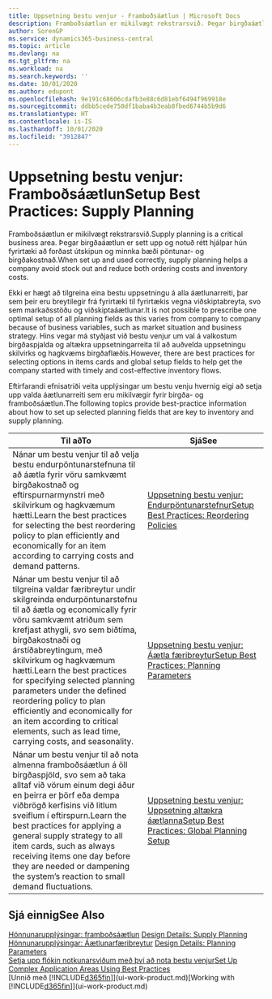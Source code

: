 ```yaml
---
title: Uppsetning bestu venjur - Framboðsáætlun | Microsoft Docs
description: Framboðsáætlun er mikilvægt rekstrarsvið. Þegar birgðaáætlun er sett upp og notuð rétt hjálpar hún fyrirtæki að forðast útskipun og minnka bæði pöntunar- og birgðakostnað.
author: SorenGP
ms.service: dynamics365-business-central
ms.topic: article
ms.devlang: na
ms.tgt_pltfrm: na
ms.workload: na
ms.search.keywords: ''
ms.date: 10/01/2020
ms.author: edupont
ms.openlocfilehash: 9e191c68606cdafb3e88c6d81ebf6494f969918e
ms.sourcegitcommit: ddbb5cede750df1baba4b3eab8fbed6744b5b9d6
ms.translationtype: HT
ms.contentlocale: is-IS
ms.lasthandoff: 10/01/2020
ms.locfileid: "3912847"
---
```

# <a name="setup-best-practices-supply-planning"></a><span data-ttu-id="68390-104">Uppsetning bestu venjur: Framboðsáætlun</span><span class="sxs-lookup"><span data-stu-id="68390-104">Setup Best Practices: Supply Planning</span></span>
<span data-ttu-id="68390-105">Framboðsáætlun er mikilvægt rekstrarsvið.</span><span class="sxs-lookup"><span data-stu-id="68390-105">Supply planning is a critical business area.</span></span> <span data-ttu-id="68390-106">Þegar birgðaáætlun er sett upp og notuð rétt hjálpar hún fyrirtæki að forðast útskipun og minnka bæði pöntunar- og birgðakostnað.</span><span class="sxs-lookup"><span data-stu-id="68390-106">When set up and used correctly, supply planning helps a company avoid stock out and reduce both ordering costs and inventory costs.</span></span>  

 <span data-ttu-id="68390-107">Ekki er hægt að tilgreina eina bestu uppsetningu á alla áætlunarreiti, þar sem þeir eru breytilegir frá fyrirtæki til fyrirtækis vegna viðskiptabreyta, svo sem markaðsstöðu og viðskiptaáætlunar.</span><span class="sxs-lookup"><span data-stu-id="68390-107">It is not possible to prescribe one optimal setup of all planning fields as this varies from company to company because of business variables, such as market situation and business strategy.</span></span> <span data-ttu-id="68390-108">Hins vegar má styðjast við bestu venjur um val á valkostum birgðaspjalda og altækra uppsetningarreita til að auðvelda uppsetningu skilvirks og hagkvæms birgðaflæðis.</span><span class="sxs-lookup"><span data-stu-id="68390-108">However, there are best practices for selecting options in items cards and global setup fields to help get the company started with timely and cost-effective inventory flows.</span></span>  

 <span data-ttu-id="68390-109">Eftirfarandi efnisatriði veita upplýsingar um bestu venju hvernig eigi að setja upp valda áætlunarreiti sem eru mikilvægir fyrir birgða- og framboðsáætlun.</span><span class="sxs-lookup"><span data-stu-id="68390-109">The following topics provide best-practice information about how to set up selected planning fields that are key to inventory and supply planning.</span></span>  

|<span data-ttu-id="68390-110">**Til að**</span><span class="sxs-lookup"><span data-stu-id="68390-110">**To**</span></span>|<span data-ttu-id="68390-111">**Sjá**</span><span class="sxs-lookup"><span data-stu-id="68390-111">**See**</span></span>|  
|------------|-------------|  
|<span data-ttu-id="68390-112">Nánar um bestu venjur til að velja bestu endurpöntunarstefnuna til að áætla fyrir vöru samkvæmt birgðakostnað og eftirspurnarmynstri með skilvirkum og hagkvæmum hætti.</span><span class="sxs-lookup"><span data-stu-id="68390-112">Learn the best practices for selecting the best reordering policy to plan efficiently and economically for an item according to carrying costs and demand patterns.</span></span>|[<span data-ttu-id="68390-113">Uppsetning bestu venjur: Endurpöntunarstefnur</span><span class="sxs-lookup"><span data-stu-id="68390-113">Setup Best Practices: Reordering Policies</span></span>](setup-best-practices-reordering-policies.md)|  
|<span data-ttu-id="68390-114">Nánar um bestu venjur til að tilgreina valdar færibreytur undir skilgreinda endurpöntunarstefnu til að áætla og economically fyrir vöru samkvæmt atriðum sem krefjast athygli, svo sem biðtíma, birgðakostnaði og árstíðabreytingum, með skilvirkum og hagkvæmum hætti.</span><span class="sxs-lookup"><span data-stu-id="68390-114">Learn the best practices for specifying selected planning parameters under the defined reordering policy to plan efficiently and economically for an item according to critical elements, such as lead time, carrying costs, and seasonality.</span></span>|[<span data-ttu-id="68390-115">Uppsetning bestu venjur: Áætla færibreytur</span><span class="sxs-lookup"><span data-stu-id="68390-115">Setup Best Practices: Planning Parameters</span></span>](setup-best-practices-planning-parameters.md)|  
|<span data-ttu-id="68390-116">Nánar um bestu venjur til að nota almenna framboðsáætlun á öll birgðaspjöld, svo sem að taka alltaf við vörum einum degi áður en þeirra er þörf eða dempa viðbrögð kerfisins við litlum sveiflum í eftirspurn.</span><span class="sxs-lookup"><span data-stu-id="68390-116">Learn the best practices for applying a general supply strategy to all item cards, such as always receiving items one day before they are needed or dampening the system’s reaction to small demand fluctuations.</span></span>|[<span data-ttu-id="68390-117">Uppsetning bestu venjur: Uppsetning altækra áætlanna</span><span class="sxs-lookup"><span data-stu-id="68390-117">Setup Best Practices: Global Planning Setup</span></span>](setup-best-practices-global-planning-setup.md)|  

## <a name="see-also"></a><span data-ttu-id="68390-118">Sjá einnig</span><span class="sxs-lookup"><span data-stu-id="68390-118">See Also</span></span>  
 <span data-ttu-id="68390-119">[Hönnunarupplýsingar: framboðsáætlun](design-details-supply-planning.md) </span><span class="sxs-lookup"><span data-stu-id="68390-119">[Design Details: Supply Planning](design-details-supply-planning.md) </span></span>  
 <span data-ttu-id="68390-120">[Hönnunarupplýsingar: Áætlunarfæribreytur](design-details-planning-parameters.md) </span><span class="sxs-lookup"><span data-stu-id="68390-120">[Design Details: Planning Parameters](design-details-planning-parameters.md) </span></span>  
 [<span data-ttu-id="68390-121">Setja upp flókin notkunarsviðum með því að nota bestu venjur</span><span class="sxs-lookup"><span data-stu-id="68390-121">Set Up Complex Application Areas Using Best Practices</span></span>](set-up-complex-application-areas-using-best-practices.md)  
 <span data-ttu-id="68390-122">[Unnið með [!INCLUDE[d365fin](includes/d365fin_md.md)]](ui-work-product.md)</span><span class="sxs-lookup"><span data-stu-id="68390-122">[Working with [!INCLUDE[d365fin](includes/d365fin_md.md)]](ui-work-product.md)</span></span>
